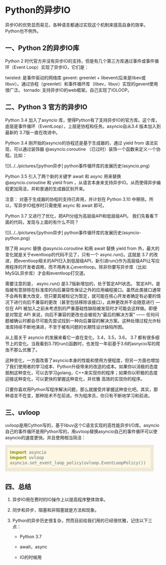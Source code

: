 # Python的异步IO

异步IO的优势显而易见，各种语言都通过实现这个机制来提高自身的效率，Python也不例外。

## 一、Python 2的异步IO库
Python 2 时代官方并没有异步IO的支持，但是有几个第三方库通过事件或事件循环（Event Loop）实现了异步IO，它们是：

twisted: 是事件驱动的网络库
gevent: greenlet + libevent(后来是libev或libuv）。通过协程（greenlet）和事件循环库（libev，libuv）实现的gevent使用很广泛。
tornado: 支持异步IO的web框架。自己实现了IOLOOP。

## 二、Python 3 官方的异步IO

Python 3.4 加入了asyncio 库，使得Python有了支持异步IO的官方库。这个库，底层是事件循环（EventLoop），上层是协程和任务。asyncio自从3.4 版本加入到最新的 3.7版一直在改进中。

Python 3.4 刚开始的asyncio的协程还是基于生成器的，通过 yield from 语法实现，可以通过装饰器 @asyncio.coroutine （已过时）装饰一个函数来定义一个协程。比如：

![](../../pictures/[python异步] python事件循环库的发展历史/asyncio.png)

Python 3.5 引入了两个新的关键字 await 和 async 用来替换 @asyncio.coroutine 和 yield from ，从语言本身来支持异步IO。从而使得异步编程更加简洁，并和普通的生成器区别开来。

注意： 对基于生成器的协程的支持已弃用，并计划在 Python 3.10 中移除。所以，写异步IO程序时只需使用 async 和 await 即可。

Python 3.7 又进行了优化，把API分组为高层级API和低层级API。 我们先看看下面的代码，发现与上面的有什么不同？

![](../../pictures/[python异步] python事件循环库的发展历史/asyncio-python.png)

除了用 async 替换 @asyncio.coroutine 和用 await 替换 yield from 外，最大的变化就是关于eventloop的代码不见了，只有一个 async.run()。这就是 3.7 的改进，把eventloop相关的API归入到低层级API，新引进run()作为高层级API让写应用程序的开发者调用，而不用再关心eventloop。除非你要写异步库（比如MySQL异步库）才会和eventloop打交道。

需要注意的是， async.run() 是3.7版新增加的，处于暂定API状态。 暂定API，是指被有意排除在标准库的向后兼容性保证之外的应用编程接口。虽然此类接口通常不会再有重大改变，但只要其被标记为暂定，就可能在核心开发者确定有必要的情况下进行向后不兼容的更改（甚至包括移除该接口）。此种更改并不会随意进行 — 仅在 API 被加入之前未考虑到的严重基础性缺陷被发现时才可能会这样做。即便是对暂定 API 来说，向后不兼容的更改也会被视为“最后的解决方案” —— 任何问题被确认时都会尽可能先尝试找到一种向后兼容的解决方案。这种处理过程允许标准库持续不断地演进，不至于被有问题的长期性设计缺陷所困。

从上面关于 asyncio 的发展来看它一直在变化，3.4，3.5，3.6， 3.7 都有很多细节上的变化。当我看到3.7的run()函数时，也发现一年前基于3.6的asnycio写的爬虫不那么优雅了。

这种变化，一方面改善了asyncio本身的性能和使用方便程度，但另一方面也增加了我们使用者的学习成本、Python升级带来的改造的成本。如果你以消极的态度抵制这种变化，可以去学习golang，C++来实现你的程序；如果你以积极的态度迎接这种变化，可以更快的掌握这种变化，并优雅 高效的实现你的程序。

只要你喜欢用Python写程序解决问题，那么就接受并掌握这种变化吧。其实，那种语言不在变，那种技术不在前进。作为程序员，你只有不断地学习和前进。

## 三、uvloop

uvloop是用Cython写的，基于libuv这个C语言实现的高性能异步I/O库。asyncio自己的事件循环是用Python写的，用uvloop替换asyncio自己的事件循环可以使asyncio的速度更快。并且使用相当简洁：

![uvloop](../../pictures/uvloop.png)

## 四、总结
1. 异步IO用在费时的IO操作上以提高程序整体效率。

2. 同步和异步，阻塞和非阻塞就是方法和现象。

3. Python的异步历史很复杂，然而目前给我们用的已经很优雅，记住以下三点：

   - Python 3.7

   - await，async
   - IO的时候用

